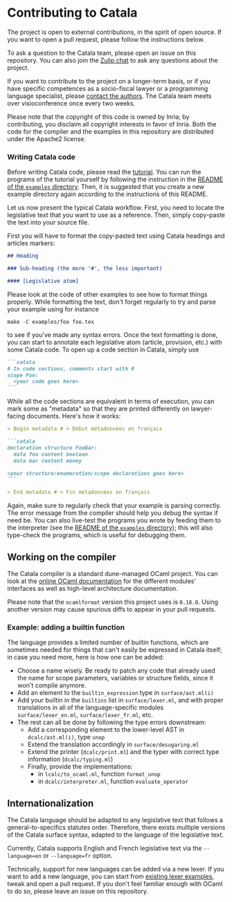 # Contributing to Catala

The project is open to external contributions, in the spirit of open source.
If you want to open a pull request, please follow the instructions below.

To ask a question to the Catala team, please open an issue on this repository.
You can also join the [Zulip chat](https://zulip.catala-lang.org/) to ask
any questions about the project.

If you want to contribute to the project on a longer-term basis, or if you have
specific competences as a socio-fiscal lawyer or a programming language specialist,
please [contact the authors](mailto:contact@catala-lang.org).
The Catala team meets over visioconference once every two weeks.

Please note that the copyright of this code is owned by Inria;
by contributing, you disclaim all copyright interests in favor of Inria.
Both the code for the compiler and the examples in this repository are
distributed under the Apache2 license.

### Writing Catala code

Before writing Catala code, please read the
[tutorial](https://catala-lang.org/en/examples/tutorial). You can run the
programs of the tutorial yourself by following the instruction in the
[README of the `examples` directory](examples/README.md). Then, it is suggested
that you create a new example directory again according to the instructions of
this README.

Let us now present the typical Catala workflow. First, you need to locate
the legislative text that you want to use as a reference. Then, simply
copy-paste the text into your source file.

First you will have to format the copy-pasted text using Catala headings
and articles markers:

```markdown
## Heading

### Sub-heading (the more '#', the less important)

#### [Legislative atom]
```

Please look at the code of other examples to see how to format things properly.
While formatting the text, don't forget regularly to try and parse your example
using for instance

```
make -C examples/foo foo.tex
```

to see if you've made any syntax errors. Once the text formatting is done, you
can start to annotate each legislative atom (article, provision, etc.) with
some Catala code. To open up a code section in Catala, simply use

~~~markdown
```catala
# In code sections, comments start with #
scope Foo:
  <your code goes here>
```
~~~

While all the code sections are equivalent in terms of execution, you can
mark some as "metadata" so that they are printed differently on lawyer-facing
documents. Here's how it works:

~~~markdown
> Begin metadata # > Début métadonnées en français

```catala
declaration structure FooBar:
  data foo content boolean
  data bar content money

<your structure/enumeration/scope declarations goes here>
```

> End metadata # > Fin métadonnées en français
~~~

Again, make sure to regularly check that your example is parsing correctly. The error message from the compiler should help you debug the syntax if need be. You can also
live-test the programs you wrote by feeding them to the interpreter
(see the [README of the `examples` directory](examples/README.md)); this will
also type-check the programs, which is useful for debugging them.

## Working on the compiler

The Catala compiler is a standard dune-managed OCaml project.
You can look at the
[online OCaml documentation](https://catala-lang.org/ocaml_docs/) for the
different modules' interfaces as well as high-level architecture documentation.

Please note that the `ocamlformat` version this project uses is `0.18.0`.
Using another version may cause spurious diffs to appear in your pull requests.

### Example: adding a builtin function

The language provides a limited number of builtin functions, which are sometimes
needed for things that can't easily be expressed in Catala itself; in case you
need more, here is how one can be added:
- Choose a name wisely. Be ready to patch any code that already used the name
  for scope parameters, variables or structure fields, since it won't compile
  anymore.
- Add an element to the `builtin_expression` type in `surface/ast.ml(i)`
- Add your builtin in the `builtins` list in `surface/lexer.ml`, and with proper
  translations in all of the language-specific modules `surface/lexer_en.ml`,
  `surface/lexer_fr.ml`, etc.
- The rest can all be done by following the type errors downstream:
  - Add a corresponding element to the lower-level AST in `dcalc/ast.ml(i)`, type `unop`
  - Extend the translation accordingly in `surface/desugaring.ml`
  - Extend the printer (`dcalc/print.ml`) and the typer with correct type
    information (`dcalc/typing.ml`)
  - Finally, provide the implementations:
    * in `lcalc/to_ocaml.ml`, function `format_unop`
    * in `dcalc/interpreter.ml`, function `evaluate_operator`

## Internationalization

The Catala language should be adapted to any legislative text that follows a
general-to-specifics statutes order. Therefore, there exists multiple versions
of the Catala surface syntax, adapted to the language of the legislative text.

Currently, Catala supports English and French legislative text via the
`--language=en` or `--language=fr` option.

Technically, support for new languages can be added via a new lexer. If you want
to add a new language, you can start from
[existing lexer examples](src/catala/catala_surface/lexer_fr.ml), tweak and open
a pull request. If you don't feel familiar enough with OCaml to do so, please
leave an issue on this repository.
